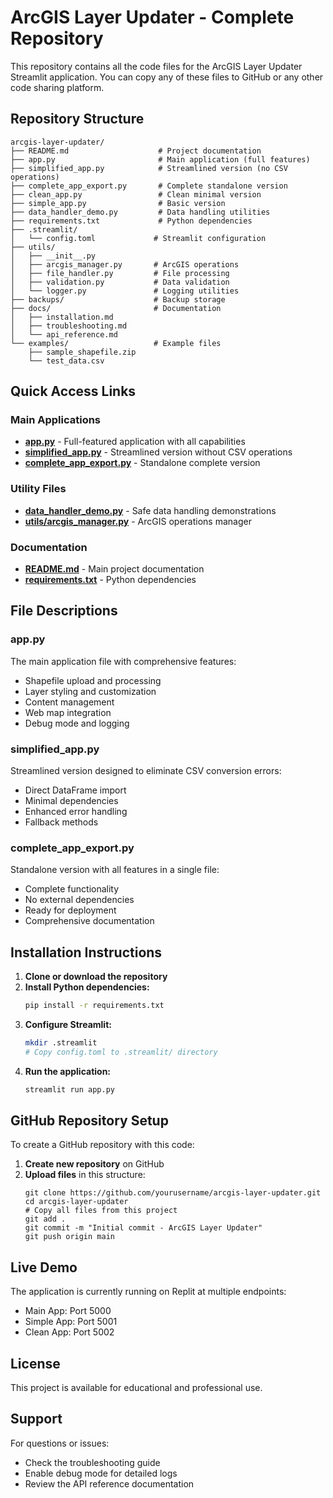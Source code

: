 # ArcGIS Layer Updater - Complete Repository

This repository contains all the code files for the ArcGIS Layer Updater Streamlit application. You can copy any of these files to GitHub or any other code sharing platform.

## Repository Structure

```
arcgis-layer-updater/
├── README.md                    # Project documentation
├── app.py                       # Main application (full features)
├── simplified_app.py            # Streamlined version (no CSV operations)
├── complete_app_export.py       # Complete standalone version
├── clean_app.py                 # Clean minimal version
├── simple_app.py                # Basic version
├── data_handler_demo.py         # Data handling utilities
├── requirements.txt             # Python dependencies
├── .streamlit/
│   └── config.toml             # Streamlit configuration
├── utils/
│   ├── __init__.py
│   ├── arcgis_manager.py       # ArcGIS operations
│   ├── file_handler.py         # File processing
│   ├── validation.py           # Data validation
│   └── logger.py               # Logging utilities
├── backups/                    # Backup storage
├── docs/                       # Documentation
│   ├── installation.md
│   ├── troubleshooting.md
│   └── api_reference.md
└── examples/                   # Example files
    ├── sample_shapefile.zip
    └── test_data.csv
```

## Quick Access Links

### Main Applications
- **[app.py](./app.py)** - Full-featured application with all capabilities
- **[simplified_app.py](./simplified_app.py)** - Streamlined version without CSV operations
- **[complete_app_export.py](./complete_app_export.py)** - Standalone complete version

### Utility Files
- **[data_handler_demo.py](./data_handler_demo.py)** - Safe data handling demonstrations
- **[utils/arcgis_manager.py](./utils/arcgis_manager.py)** - ArcGIS operations manager

### Documentation
- **[README.md](./README.md)** - Main project documentation
- **[requirements.txt](./requirements.txt)** - Python dependencies

## File Descriptions

### app.py
The main application file with comprehensive features:
- Shapefile upload and processing
- Layer styling and customization
- Content management
- Web map integration
- Debug mode and logging

### simplified_app.py
Streamlined version designed to eliminate CSV conversion errors:
- Direct DataFrame import
- Minimal dependencies
- Enhanced error handling
- Fallback methods

### complete_app_export.py
Standalone version with all features in a single file:
- Complete functionality
- No external dependencies
- Ready for deployment
- Comprehensive documentation

## Installation Instructions

1. **Clone or download the repository**
2. **Install Python dependencies:**
   ```bash
   pip install -r requirements.txt
   ```
3. **Configure Streamlit:**
   ```bash
   mkdir .streamlit
   # Copy config.toml to .streamlit/ directory
   ```
4. **Run the application:**
   ```bash
   streamlit run app.py
   ```

## GitHub Repository Setup

To create a GitHub repository with this code:

1. **Create new repository** on GitHub
2. **Upload files** in this structure:
   ```
   git clone https://github.com/yourusername/arcgis-layer-updater.git
   cd arcgis-layer-updater
   # Copy all files from this project
   git add .
   git commit -m "Initial commit - ArcGIS Layer Updater"
   git push origin main
   ```

## Live Demo

The application is currently running on Replit at multiple endpoints:
- Main App: Port 5000
- Simple App: Port 5001  
- Clean App: Port 5002

## License

This project is available for educational and professional use.

## Support

For questions or issues:
- Check the troubleshooting guide
- Enable debug mode for detailed logs
- Review the API reference documentation